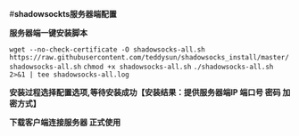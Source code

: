 #**shadowsockts服务器端配置**

**服务器端一键安装脚本**

`wget --no-check-certificate -O shadowsocks-all.sh https://raw.githubusercontent.com/teddysun/shadowsocks_install/master/shadowsocks-all.sh`
`chmod +x shadowsocks-all.sh`
`./shadowsocks-all.sh 2>&1 | tee shadowsocks-all.log`

**安装过程选择配置选项,等待安装成功【安装结果：提供服务器端IP 端口号 密码 加密方式】**

**下载客户端连接服务器 正式使用**
